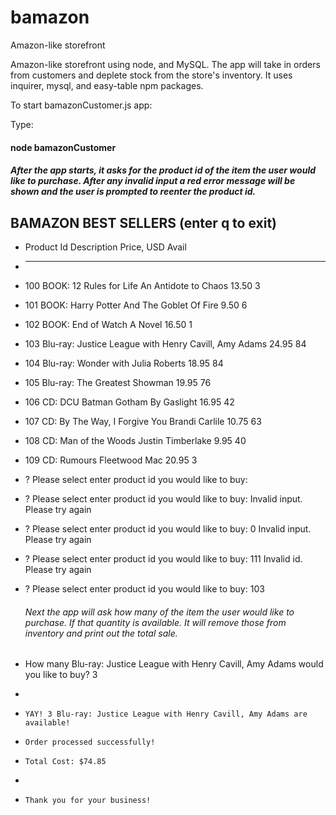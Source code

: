 # bamazon
Amazon-like storefront 

Amazon-like storefront using node, and MySQL. The app will take in orders from customers and deplete stock from the store's inventory.
It uses inquirer, mysql, and easy-table npm packages.

To start bamazonCustomer.js app:

Type:
#### node bamazonCustomer

##### After the app starts, it asks for the product id of the item the user would like to purchase. After any invalid input a red error message will be shown and the user is prompted to reenter the product id.


   ##     BAMAZON BEST SELLERS        (enter q to exit)

* Product Id  Description                                            Price, USD  Avail
* ----------  -----------------------------------------------------  ----------  -----
* 100         BOOK:    12 Rules for Life An Antidote to Chaos             13.50  3
* 101         BOOK:    Harry Potter And The Goblet Of Fire                 9.50  6
* 102         BOOK:    End of Watch A Novel                               16.50  1
* 103         Blu-ray: Justice League with Henry Cavill, Amy Adams        24.95  84
* 104         Blu-ray: Wonder with Julia Roberts                          18.95  84
* 105         Blu-ray: The Greatest Showman                               19.95  76
* 106         CD:      DCU Batman Gotham By Gaslight                      16.95  42
* 107         CD:      By The Way, I Forgive You Brandi Carlile           10.75  63
* 108         CD:      Man of the Woods Justin Timberlake                  9.95  40
* 109         CD:      Rumours Fleetwood Mac                              20.95  3

* ?   Please select enter product id you would like to buy: 
* ?   Please select enter product id you would like to buy:    Invalid input. Please try again
* ?   Please select enter product id you would like to buy:  0  Invalid input. Please try again
* ?   Please select enter product id you would like to buy:  111  Invalid id. Please try again
* ?   Please select enter product id you would like to buy:  103


    ###### Next the app will ask how many of the item the user would like to purchase. If that quantity is available. It will remove those from inventory and print out the total sale.

*   How many Blu-ray: Justice League with Henry Cavill, Amy Adams would you like to buy? 3
* 
*     YAY! 3 Blu-ray: Justice League with Henry Cavill, Amy Adams are available!
*     Order processed successfully!
*     Total Cost: $74.85
* 
*     Thank you for your business!


